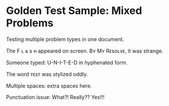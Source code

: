 # Golden Test Sample: Mixed Problems

Testing multiple problem types in one document.

The F ʟ ᴀ s ʜ appeared on screen. Bʏ Mʏ Rᴇsᴏʟᴠᴇ, it was strange.

Someone typed: U-N-I-T-E-D in hyphenated form.

The word ᴛᴇsᴛ was stylized oddly.

Multiple spaces:  extra  spaces  here.

Punctuation issue: What?! Really?? Yes!!!
